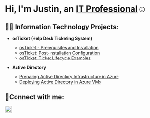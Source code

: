 <h1>Hi, I'm Justin, an <a href="https://linkedin.com/in/justin-sampson-721041373">IT Professional</a>☺</h1>

<h2>👨‍💻 Information Technology Projects:</h2>

- <b>osTicket (Help Desk Ticketing System)</b>
  - [osTicket - Prerequisites and Installation](https://github.com/KuraKiyuko/osticket-prereqs)
  - [osTicket: Post-Installation Configuration](https://github.com/KuraKiyuko/post-install-config)
  - [osTicket: Ticket Lifecycle Examples](https://github.com/KuraKiyuko/ticket-lifecycle)
 
- <b>Active Directory</b>
  - [Preparing Active Directory Infrastructure in Azure](https://github.com/KuraKiyuko/ad-prereqs)
  - [Deploying Active Directory in Azure VMs](https://github.com/KuraKiyuko/deploying-ad)
  
<h2>🤳Connect with me:</h2>

[<img align="left" alt="Josh | LinkedIn" width="22px" src="https://cdn.jsdelivr.net/npm/simple-icons@v3/icons/linkedin.svg" />][linkedin]

[linkedin]: https://linkedin.com/in/justin-sampson-721041373

